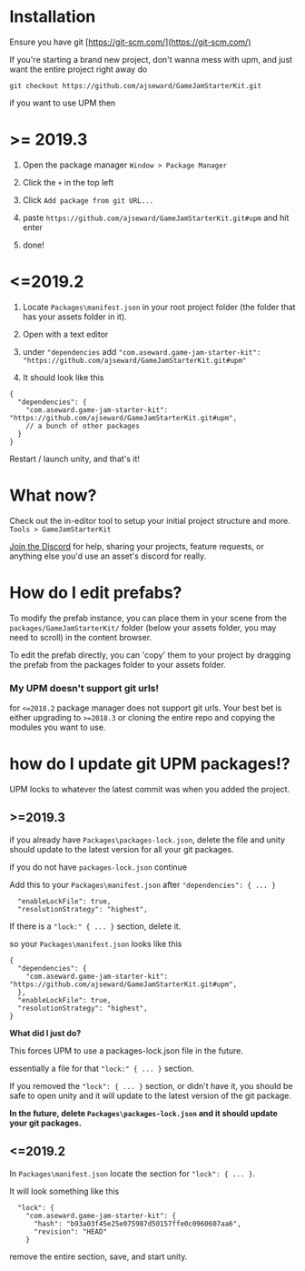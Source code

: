 # Installation
Ensure you have git [https://git-scm.com/](https://git-scm.com/)

If you're starting a brand new project, don't wanna mess with upm, and just want the entire project right away do 

`git checkout https://github.com/ajseward/GameJamStarterKit.git`

if you want to use UPM then

# \>= 2019.3
1) Open the package manager `Window > Package Manager` 

2) Click the `+` in the top left

3) Click `Add package from git URL...`

4) paste `https://github.com/ajseward/GameJamStarterKit.git#upm` and hit enter

5) done!

# \<=2019.2 
1) Locate `Packages\manifest.json` in your root project folder (the folder that has your assets folder in it).

2) Open with a text editor

3) under `"dependencies` add `"com.aseward.game-jam-starter-kit": "https://github.com/ajseward/GameJamStarterKit.git#upm"`

4) It should look like this 

```json5
{
  "dependencies": {
    "com.aseward.game-jam-starter-kit": "https://github.com/ajseward/GameJamStarterKit.git#upm",
    // a bunch of other packages
  }
}
```
Restart / launch unity, and that's it!

# What now?

Check out the in-editor tool to setup your initial project structure and more. `Tools > GameJamStarterKit` 

[Join the Discord](https://discord.gg/zXs5MCb) for help, sharing your projects, feature requests, or anything else you'd use an asset's discord for really. 
# How do I edit prefabs?
To modify the prefab instance, you can place them in your scene from the `packages/GameJamStarterKit/` folder (below your assets folder, you may need to scroll) in the content browser.

To edit the prefab directly, you can 'copy' them to your project by dragging the prefab from the packages folder to your assets folder.

### My UPM doesn't support git urls! 
for `<=2018.2` package manager does not support git urls. Your best bet is either upgrading to `>=2018.3` or cloning the entire repo and copying the modules you want to use.
 
 
# how do I update git UPM packages!?
UPM locks to whatever the latest commit was when you added the project. 

##  \>=2019.3
if you already have `Packages\packages-lock.json`, delete the file and unity should update to the latest version for all your git packages.

if you do not have `packages-lock.json` continue

Add this to your `Packages\manifest.json` after `"dependencies": { ... }`

```
  "enableLockFile": true,
  "resolutionStrategy": "highest",
```
If there is a `"lock:" { ... }` section, delete it.

so your `Packages\manifest.json` looks like this 
```json5
{
  "dependencies": {
    "com.aseward.game-jam-starter-kit": "https://github.com/ajseward/GameJamStarterKit.git#upm",
  },
  "enableLockFile": true,
  "resolutionStrategy": "highest",
}
```

**What did I just do?**

This forces UPM to use a packages-lock.json file in the future.

essentially a file for that `"lock:" { ... }` section.

If you removed the `"lock": { ... }` section, or didn't have it, you should be safe to open unity and it will update to the latest version of the git package.

**In the future, delete `Packages\packages-lock.json` and it should update your git packages.**

## \<=2019.2

In `Packages\manifest.json` locate the section for `"lock": { ... }`.

It will look something like this 

```json5
  "lock": {
    "com.aseward.game-jam-starter-kit": {
      "hash": "b93a03f45e25e075987d50157ffe0c0960607aa6",
      "revision": "HEAD"
    }
```

remove the entire section, save, and start unity.